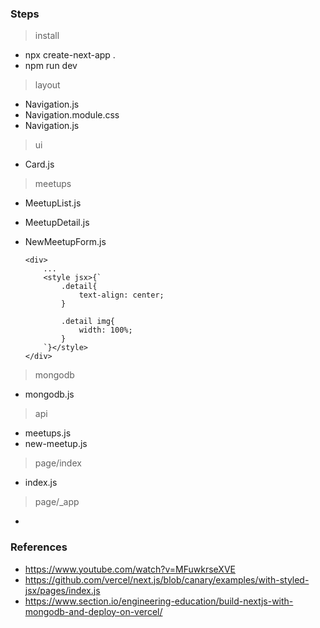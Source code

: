 ### Steps

> install
- npx create-next-app .
- npm run dev

> layout
- Navigation.js
- Navigation.module.css
- Navigation.js

> ui
- Card.js

> meetups
- MeetupList.js
- MeetupDetail.js
- NewMeetupForm.js

    ```
    <div>
        ...
        <style jsx>{`
            .detail{
                text-align: center;
            }

            .detail img{
                width: 100%;
            }
        `}</style>
    </div>
    ```
> mongodb
- mongodb.js

> api 
- meetups.js
- new-meetup.js

> page/index
- index.js

> page/_app
- 




### References

- https://www.youtube.com/watch?v=MFuwkrseXVE
- https://github.com/vercel/next.js/blob/canary/examples/with-styled-jsx/pages/index.js
- https://www.section.io/engineering-education/build-nextjs-with-mongodb-and-deploy-on-vercel/
